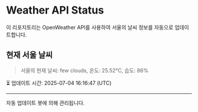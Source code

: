 
# Weather API Status

이 리포지토리는 OpenWeather API를 사용하여 서울의 날씨 정보를 자동으로 업데이트합니다.

## 현재 서울 날씨
> 서울의 현재 날씨: few clouds, 온도: 25.52°C, 습도: 86%

⏳ 업데이트 시간: 2025-07-04 16:16:47 (UTC)

---
자동 업데이트 봇에 의해 관리됩니다.
